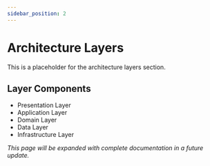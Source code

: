 ```yaml
---
sidebar_position: 2
---
```


# Architecture Layers

This is a placeholder for the architecture layers section.

## Layer Components

- Presentation Layer
- Application Layer
- Domain Layer
- Data Layer
- Infrastructure Layer

*This page will be expanded with complete documentation in a future update.*